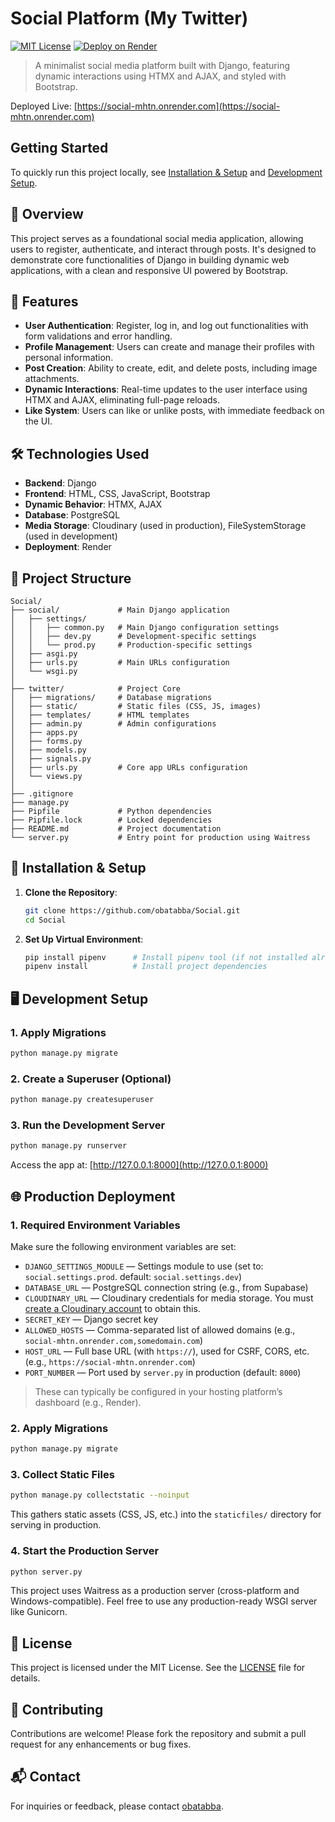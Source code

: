 # Social Platform (My Twitter)

[![MIT License](https://img.shields.io/badge/License-MIT-blue.svg)](LICENSE)
[![Deploy on Render](https://img.shields.io/badge/Deployed%20on-Render-46a2f1)](https://social-mhtn.onrender.com)


> A minimalist social media platform built with Django, featuring dynamic interactions using HTMX and AJAX, and styled with Bootstrap.

Deployed Live: [https://social-mhtn.onrender.com](https://social-mhtn.onrender.com)

## Getting Started

To quickly run this project locally, see [Installation & Setup]([#installation--setup](#-installation--setup)) and [Development Setup]([#-development-setup]).

## 📌 Overview

This project serves as a foundational social media application, allowing users to register, authenticate, and interact through posts. It's designed to demonstrate core functionalities of Django in building dynamic web applications, with a clean and responsive UI powered by Bootstrap.

## 🚀 Features

* **User Authentication**: Register, log in, and log out functionalities with form validations and error handling.
* **Profile Management**: Users can create and manage their profiles with personal information.
* **Post Creation**: Ability to create, edit, and delete posts, including image attachments.
* **Dynamic Interactions**: Real-time updates to the user interface using HTMX and AJAX, eliminating full-page reloads.
* **Like System**: Users can like or unlike posts, with immediate feedback on the UI.

## 🛠️ Technologies Used

* **Backend**: Django
* **Frontend**: HTML, CSS, JavaScript, Bootstrap
* **Dynamic Behavior**: HTMX, AJAX
* **Database**: PostgreSQL
* **Media Storage**: Cloudinary (used in production), FileSystemStorage (used in development)
* **Deployment**: Render

## 📂 Project Structure

```
Social/
├── social/             # Main Django application
│   ├── settings/
│   │   ├── common.py   # Main Django configuration settings
│   │   ├── dev.py      # Development-specific settings
│   │   └── prod.py     # Production-specific settings
│   ├── asgi.py
│   ├── urls.py         # Main URLs configuration
│   └── wsgi.py
│
├── twitter/            # Project Core
│   ├── migrations/     # Database migrations
│   ├── static/         # Static files (CSS, JS, images)
│   ├── templates/      # HTML templates
│   ├── admin.py        # Admin configurations
│   ├── apps.py
│   ├── forms.py
│   ├── models.py
│   ├── signals.py
│   ├── urls.py         # Core app URLs configuration
│   └── views.py
│
├── .gitignore
├── manage.py
├── Pipfile             # Python dependencies
├── Pipfile.lock        # Locked dependencies
├── README.md           # Project documentation
└── server.py           # Entry point for production using Waitress

```

## 🧰 Installation & Setup

1. **Clone the Repository**:

   ```bash
   git clone https://github.com/obatabba/Social.git
   cd Social
   ```

2. **Set Up Virtual Environment**:

   ```bash
   pip install pipenv      # Install pipenv tool (if not installed already)
   pipenv install          # Install project dependencies
   ```

## 🖥️ Development Setup

### 1. Apply Migrations

```bash
python manage.py migrate
```

### 2. Create a Superuser (Optional)

```bash
python manage.py createsuperuser
```

### 3. Run the Development Server

```bash
python manage.py runserver
```

Access the app at: [http://127.0.0.1:8000](http://127.0.0.1:8000)

## 🌐 Production Deployment

### 1. Required Environment Variables

Make sure the following environment variables are set:

* `DJANGO_SETTINGS_MODULE` — Settings module to use (set to: `social.settings.prod`. default: `social.settings.dev`)
* `DATABASE_URL` — PostgreSQL connection string (e.g., from Supabase)
* `CLOUDINARY_URL` — Cloudinary credentials for media storage. You must [create a Cloudinary account](https://cloudinary.com/users/register/free) to obtain this.
* `SECRET_KEY` — Django secret key
* `ALLOWED_HOSTS` — Comma-separated list of allowed domains (e.g., `social-mhtn.onrender.com,somedomain.com`)
* `HOST_URL` — Full base URL (with `https://`), used for CSRF, CORS, etc. (e.g., `https://social-mhtn.onrender.com`)
* `PORT_NUMBER` — Port used by `server.py` in production (default: `8000`)

> These can typically be configured in your hosting platform’s dashboard (e.g., Render).

### 2. Apply Migrations

```bash
python manage.py migrate
```

### 3. Collect Static Files

```bash
python manage.py collectstatic --noinput
```

This gathers static assets (CSS, JS, etc.) into the `staticfiles/` directory for serving in production.

### 4. Start the Production Server

```bash
python server.py
```
This project uses Waitress as a production server (cross-platform and Windows-compatible). Feel free to use any production-ready WSGI server like Gunicorn.

## 📄 License

This project is licensed under the MIT License. See the [LICENSE](LICENSE) file for details.

## 🤝 Contributing

Contributions are welcome! Please fork the repository and submit a pull request for any enhancements or bug fixes.

## 📬 Contact

For inquiries or feedback, please contact [obatabba](mailto:obatabba@gmail.com).
